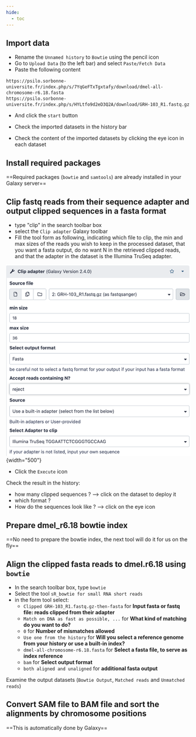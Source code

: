 ```yaml
---
hide:
  - toc
---
```

## Import data

- Rename the `Unnamed history` to `Bowtie` using the pencil icon
- Go to `Upload Data` (to the left bar) and select `Paste/Fetch Data`
- Paste the following content
```
https://psilo.sorbonne-universite.fr/index.php/s/7YqGeFTxTgxtafy/download/dmel-all-chromosome-r6.18.fasta
https://psilo.sorbonne-universite.fr/index.php/s/HYLtfo9d2eD3Q2A/download/GRH-103_R1.fastq.gz
```
- And click the `start` button

- Check the imported datasets in the history bar
- Check the content of the imported datasets by clicking the eye icon in each dataset

## Install required packages
==Required packages (`bowtie` and `samtools`) are already installed in your Galaxy server==

## Clip fastq reads from their sequence adapter and output clipped sequences in a fasta format
- type "clip" in the search toolbar box
- select the `Clip adapter` Galaxy toolbar
- Fill the tool form as following, indicating which file to clip, the min and max sizes of the
  reads you wish to keep in the processed dataset, that you want a fasta output, do no want
  N in the retrieved clipped reads, and that the adapter in the dataset is the Illumina
  TruSeq adapter.

![clip tool](images/clip.png){width="500"}

- Click the `Execute` icon

Check the result in the history:

- how many clipped sequences ? --> click on the dataset to deploy it
- which format ?
- How do the sequences look like ? --> click on the eye icon

## Prepare dmel_r6.18 bowtie index

==No need to prepare the bowtie index, the next tool will do it for us on the fly==

## Align the clipped fasta reads to dmel.r6.18 using `bowtie`

- In the search toolbar box, type `bowtie`
- Select the tool `sR_bowtie for small RNA short reads`
- in the form tool select:
  - `Clipped GRH-103_R1.fastq.gz-then-fasta` for **Input fasta or fastq file: reads clipped from their adapter**
  - `Match on DNA as fast as possible, ...` for **What kind of matching do you want to do?**
  - `0` for **Number of mismatches allowed**
  - `Use one from the history` for **Will you select a reference genome from your history or use a built-in index?**
  - `dmel-all-chromosome-r6.18.fasta` for **Select a fasta file, to serve as index reference**
  - `bam` for **Select output format**
  - `both aligned and unaligned` for **additional fasta output**

Examine the output datasets (`Bowtie Output`, `Matched reads` and `Unmatched reads`)


## Convert SAM file to BAM file and sort the alignments by chromosome positions

==This is automatically done by Galaxy==